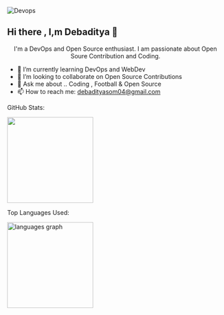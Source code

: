 ![Devops](https://github.com/Debaditya-Som/Debaditya-Som/assets/121785700/30219086-4351-4614-adca-7bb78ed19ed2)
## Hi there , I,m Debaditya 👋





 <center> I'm a DevOps and Open Source enthusiast. I am passionate about Open Soure Contribution and Coding.</center>


- 🌱 I’m currently learning DevOps and WebDev
- 👯 I’m looking to collaborate on Open Source Contributions
- 💬 Ask me about .. Coding , Football & Open Source 
- 📫 How to reach me: debadityasom04@gmail.com

GitHub Stats: 

<img height=200 align="center" src="https://github-readme-stats.vercel.app/api?username=debaditya-som&show_icons=true&rank_icon=github&theme=highcontrast&card_width=320" />

Top Languages Used:

<img  align="center" src="https://github-readme-stats.vercel.app/api/top-langs?username=debaditya-som&show_icons=true&hide_title=false&layout=compact&card_width=320&langs_count=5&theme=highcontrast&order=2&card_width=320" height="200" alt="languages graph"  />
